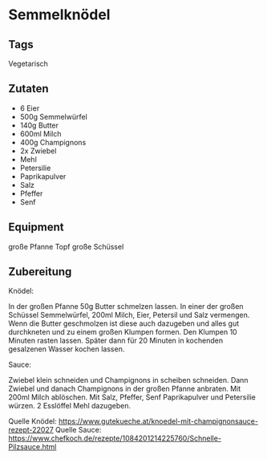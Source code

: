 # Semmelknödel

## Tags

Vegetarisch

## Zutaten

- 6 Eier
- 500g Semmelwürfel
- 140g Butter
- 600ml Milch
- 400g Champignons
- 2x Zwiebel
- Mehl
- Petersilie
- Paprikapulver
- Salz
- Pfeffer
- Senf

## Equipment

große Pfanne
Topf
große Schüssel

## Zubereitung

Knödel:

In der großen Pfanne 50g Butter schmelzen lassen.
In einer der großen Schüssel Semmelwürfel, 200ml Milch, Eier, Petersil und Salz vermengen.
Wenn die Butter geschmolzen ist diese auch dazugeben
und alles gut durchkneten und zu einem großen Klumpen formen.
Den Klumpen 10 Minuten rasten lassen.
Später dann für 20 Minuten in kochenden gesalzenen Wasser kochen lassen.

Sauce:

Zwiebel klein schneiden und Champignons in scheiben schneiden.
Dann Zwiebel und danach Champignons in der großen Pfanne anbraten.
Mit 200ml Milch ablöschen.
Mit Salz, Pfeffer, Senf Paprikapulver und Petersilie würzen.
2 Esslöffel Mehl dazugeben.


Quelle Knödel: https://www.gutekueche.at/knoedel-mit-champignonsauce-rezept-22027
Quelle Sauce: https://www.chefkoch.de/rezepte/1084201214225760/Schnelle-Pilzsauce.html